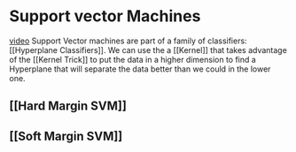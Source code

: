 # Support vector Machines
[video](https://youtu.be/efR1C6CvhmE)
Support Vector machines are part of a family of classifiers: [[Hyperplane Classifiers]].
We can use the a [[Kernel]] that takes advantage of the [[Kernel Trick]] to put the data in a higher dimension to find a Hyperplane that will separate the data better than we could in the lower one.

## [[Hard Margin SVM]] 

## [[Soft Margin SVM]]
